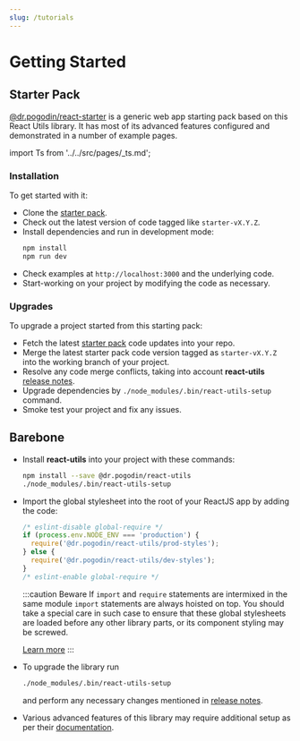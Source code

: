 ```yaml
---
slug: /tutorials
---
```


# Getting Started

## Starter Pack
[@dr.pogodin/react-starter][Starter Pack] is a generic web app starting pack
based on this React Utils library. It has most of its advanced features
configured and demonstrated in a number of example pages.

import Ts from '../../src/pages/_ts.md';

<Ts />

### Installation
To get started with it:
- Clone the [starter pack].
- Check out the latest version of code tagged like `starter-vX.Y.Z`.
- Install dependencies and run in development mode:
  ```bash
  npm install
  npm run dev
  ```
- Check examples at `http://localhost:3000` and the underlying code.
- Start-working on your project by modifying the code as necessary.

### Upgrades
To upgrade a project started from this starting pack:
- Fetch the latest [starter pack] code updates into your repo.
- Merge the latest starter pack code version tagged as `starter-vX.Y.Z` into
  the working branch of your project.
- Resolve any code merge conflicts, taking into account
  **react-utils** [release notes].
- Upgrade dependencies by `./node_modules/.bin/react-utils-setup` command.
- Smoke test your project and fix any issues.

## Barebone
- Install **react-utils** into your project with these commands:
  ```bash
  npm install --save @dr.pogodin/react-utils
  ./node_modules/.bin/react-utils-setup
  ```
- Import the global stylesheet into the root of your ReactJS app by adding
  the code:
  ```jsx
  /* eslint-disable global-require */
  if (process.env.NODE_ENV === 'production') {
    require('@dr.pogodin/react-utils/prod-styles');
  } else {
    require('@dr.pogodin/react-utils/dev-styles');
  }
  /* eslint-enable global-require */
  ```
  :::caution Beware
  If `import` and `require` statements are intermixed in the same module
  `import` statements are always hoisted on top. You should take a special
  care in such case to ensure that these global stylesheets are loaded before
  any other library parts, or its component styling may be screwed.

  [Learn more](/docs/api/styles/global)
  :::
- To upgrade the library run
  ```bash
  ./node_modules/.bin/react-utils-setup
  ```
  and perform any necessary changes mentioned in [release notes].
- Various advanced features of this library may require additional setup as per
  their [documentation](/docs/api).

[Release Notes]: https://github.com/birdofpreyru/react-utils/releases
[Starter Pack]: https://github.com/birdofpreyru/react-starter
